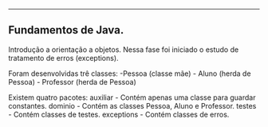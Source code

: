 --------------------
Fundamentos de Java.
--------------------

Introdução a orientação a objetos.
Nessa fase foi iniciado o estudo de tratamento de erros (exceptions).

Foram desenvolvidas trê classes:
-Pessoa (classe mãe)
	- Aluno (herda de Pessoa)
	- Professor (herda de Pessoa)

Existem quatro pacotes:
auxiliar - Contém apenas uma classe para guardar constantes.
dominio - Contém as classes Pessoa, Aluno e Professor.
testes - Contém classes de testes.
exceptions - Contém classes de erros.